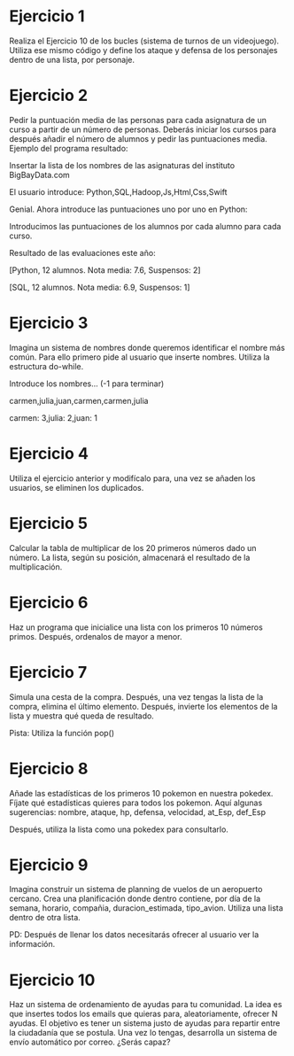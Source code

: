 # Ejercicio 1
Realiza el Ejercicio 10 de los bucles (sistema de turnos de un videojuego). Utiliza ese mismo código y define los ataque y defensa de los personajes dentro de una lista, por personaje.

# Ejercicio 2
Pedir la puntuación media de las personas para cada asignatura de un curso a partir de un número de personas. Deberás iniciar los cursos para después añadir el número de alumnos y pedir las puntuaciones media. Ejemplo del programa resultado:

Insertar la lista de los nombres de las asignaturas del instituto BigBayData.com

El usuario introduce: Python,SQL,Hadoop,Js,Html,Css,Swift

Genial. Ahora introduce las puntuaciones uno por uno en Python:

Introducimos las puntuaciones de los alumnos por cada alumno para cada curso.

Resultado de las evaluaciones este año:

[Python, 12 alumnos. Nota media: 7.6, Suspensos: 2]

[SQL, 12 alumnos. Nota media: 6.9, Suspensos: 1]

# Ejercicio 3
Imagina un sistema de nombres donde queremos identificar el nombre más común. Para ello primero pide al usuario que inserte nombres. Utiliza la estructura do-while.

Introduce los nombres... (-1 para terminar)

carmen,julia,juan,carmen,carmen,julia

carmen: 3,julia: 2,juan: 1

# Ejercicio 4
Utiliza el ejercicio anterior y modifícalo para, una vez se añaden los usuarios, se eliminen los duplicados.

# Ejercicio 5
Calcular la tabla de multiplicar de los 20 primeros números dado un número. La lista, según su posición, almacenará el resultado de la multiplicación.

# Ejercicio 6
Haz un programa que inicialice una lista con los primeros 10 números primos. Después, ordenalos de mayor a menor.

# Ejercicio 7
Simula una cesta de la compra. Después, una vez tengas la lista de la compra, elimina el último elemento. Después, invierte los elementos de la lista y muestra qué queda de resultado.

Pista: Utiliza la función pop()

# Ejercicio 8
Añade las estadísticas de los primeros 10 pokemon en nuestra pokedex. Fíjate qué estadísticas quieres para todos los pokemon. Aquí algunas sugerencias: nombre, ataque, hp, defensa, velocidad, at_Esp, def_Esp

Después, utiliza la lista como una pokedex para consultarlo.

# Ejercicio 9
Imagina construir un sistema de planning de vuelos de un aeropuerto cercano. Crea una planificación donde dentro contiene, por día de la semana, horario, compañia, duracion_estimada, tipo_avion. Utiliza una lista dentro de otra lista.

PD: Después de llenar los datos necesitarás ofrecer al usuario ver la información.

# Ejercicio 10
Haz un sistema de ordenamiento de ayudas para tu comunidad. La idea es que insertes todos los emails que quieras para, aleatoriamente, ofrecer N ayudas. El objetivo es tener un sistema justo de ayudas para repartir entre la ciudadanía que se postula. Una vez lo tengas, desarrolla un sistema de envío automático por correo. ¿Serás capaz?